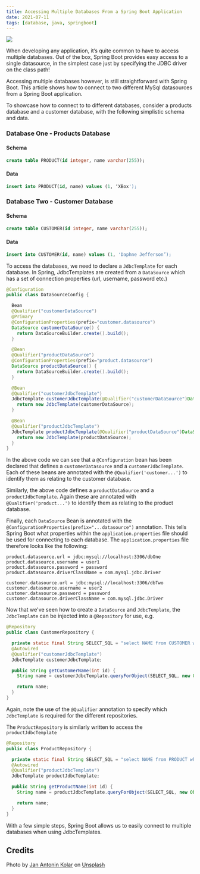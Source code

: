 ```yaml
---
title: Accessing Multiple Databases From a Spring Boot Application
date: 2021-07-11
tags: [database, java, springboot]
---
```


![](https://res.cloudinary.com/davidsalter/image/upload/v1628716415/0__O6IcRxOYfU2xiiD_pnjge8.jpg)

When developing any application, it’s quite common to have to access multiple databases. Out of the box, Spring Boot provides easy access to a single datasource, in the simplest case just by specifying the JDBC driver on the class path!

Accessing multiple databases however, is still straightforward with Spring Boot. This article shows how to connect to two different MySql datasources from a Spring Boot application.

To showcase how to connect to to different databases, consider a products database and a customer database, with the following simplistic schema and data.

### Database One - Products Database

#### Schema

```sql
create table PRODUCT(id integer, name varchar(255));
```

#### Data

```sql
insert into PRODUCT(id, name) values (1, ‘XBox');
```

### Database Two - Customer Database

#### Schema

```sql
create table CUSTOMER(id integer, name varchar(255));
```

#### Data

```sql
insert into CUSTOMER(id, name) values (1, 'Daphne Jefferson’);
```

To access the databases, we need to declare a `JdbcTemplate` for each database. In Spring, JdbcTemplates are created from a `DataSource` which has a set of connection properties (url, username, password etc.)

```java
@Configuration
public class DataSourceConfig {

  Bean
  @Qualifier("customerDataSource")
  @Primary
  @ConfigurationProperties(prefix="customer.datasource")
  DataSource customerDataSource() {
    return DataSourceBuilder.create().build();
  }

  @Bean
  @Qualifier("productDataSource")
  @ConfigurationProperties(prefix="product.datasource")
  DataSource productDataSource() {
    return DataSourceBuilder.create().build();
  }

  @Bean
  @Qualifier("customerJdbcTemplate")
  JdbcTemplate customerJdbcTemplate(@Qualifier("customerDataSource")DataSource customerDataSource) {
    return new JdbcTemplate(customerDataSource);
  }

  @Bean
  @Qualifier("productJdbcTemplate")
  JdbcTemplate productJdbcTemplate(@Qualifier("productDataSource")DataSource productDataSource) {
    return new JdbcTemplate(productDataSource);
  }
}
```

In the above code we can see that a `@Configuration` bean has been declared that defines a `customerDatasource` and a `customerJdbcTemplate`. Each of these beans are annotated with the `@Qualifier('customer...')` to identify them as relating to the customer database.

Similarly, the above code defines a `productDataSource` and a `productJdbcTemplate`. Again these are annotated with `@Qualifier('product...')` to identify them as relating to the product database.

Finally, each `DataSource` Bean is annotated with the `@ConfigurationProperties(prefix="...datasource")` annotation. This tells Spring Boot what properties within the `application.properties` file should be used for connecting to each database. The `application.properties` file therefore looks like the following:

```properties
product.datasource.url = jdbc:mysql://localhost:3306/dbOne
product.datasource.username = user1
product.datasource.password = password
product.datasource.driverClassName = com.mysql.jdbc.Driver

customer.datasource.url = jdbc:mysql://localhost:3306/dbTwo
customer.datasource.username = user2
customer.datasource.password = password
customer.datasource.driverClassName = com.mysql.jdbc.Driver
```

Now that we've seen how to create a `DataSource` and `JdbcTemplate`, the `JdbcTemplate` can be injected into a `@Repository` for use, e.g.

```java
@Repository
public class CustomerRepository {

  private static final String SELECT_SQL = "select NAME from CUSTOMER where ID=?";
  @Autowired
  @Qualifier("customerJdbcTemplate")
  JdbcTemplate customerJdbcTemplate;

  public String getCustomerName(int id) {
    String name = customerJdbcTemplate.queryForObject(SELECT_SQL, new Object[] {id}, String.class);

    return name;
  }
}
```

Again, note the use of the `@Qualifier` annotation to specify which `JdbcTemplate` is required for the different repositories.

The `ProductRepository` is similarly written to access the `productJdbcTemplate`

```java
@Repository
public class ProductRepository {

  private static final String SELECT_SQL = "select NAME from PRODUCT where ID=?";
  @Autowired
  @Qualifier("productJdbcTemplate")
  JdbcTemplate productJdbcTemplate;

  public String getProductName(int id) {
    String name = productJdbcTemplate.queryForObject(SELECT_SQL, new Object[] {id}, String.class);

    return name;
  }
}
```

With a few simple steps, Spring Boot allows us to easily connect to multiple databases when using JdbcTemplates.

## Credits

Photo by [Jan Antonin Kolar](https://unsplash.com/@jankolar?utm_source=medium&utm_medium=referral) on [Unsplash](https://unsplash.com/?utm_source=medium&utm_medium=referral)
